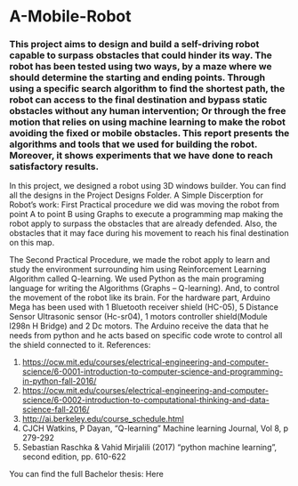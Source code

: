 # A-Mobile-Robot

<h3>This project aims to design and build a self-driving robot capable to surpass obstacles that could hinder its way.
The robot has been tested using two ways, by a maze where we should determine the starting and ending points. Through using a specific search algorithm to find the shortest path, the robot can access to the final destination and bypass static obstacles without any human intervention; Or through the free motion that relies on using machine learning to make the robot avoiding the fixed or mobile obstacles.
This report presents the algorithms and tools that we used for building the robot. Moreover, it shows experiments that we have done to reach satisfactory results.</h3>

In this project, we designed a robot using 3D windows builder. You can find all the designs in the Project Designs Folder.
A Simple Discerption for Robot’s work: 
First Practical procedure we did was moving the robot from point A to point B using Graphs to execute a programming map making the robot apply to surpass the obstacles that are already defended. Also, the obstacles that it may face during his movement to reach his final destination on this map.

The Second Practical Procedure, we made the robot apply to learn and study the environment surrounding him using Reinforcement Learning Algorithm called Q-learning.
We used Python as the main programing language for writing the Algorithms (Graphs – Q-learning). And, to control the movement of the robot like its brain.
For the hardware part, Arduino Mega has been used with 1 Bluetooth receiver shield (HC-05), 5 Distance Sensor Ultrasonic sensor (Hc-sr04), 1 motors controller shield(Module l298n H Bridge) and 2 Dc motors.
The Arduino receive the data that he needs from python and he acts based on specific code wrote to control all the shield connected to it.
References: 
1. https://ocw.mit.edu/courses/electrical-engineering-and-computer-science/6-0001-introduction-to-computer-science-and-programming-in-python-fall-2016/
2. https://ocw.mit.edu/courses/electrical-engineering-and-computer-science/6-0002-introduction-to-computational-thinking-and-data-science-fall-2016/
3. http://ai.berkeley.edu/course_schedule.html
4. CJCH Watkins, P Dayan, “Q-learning” Machine learning Journal, Vol 8, p 279-292
5. Sebastian Raschka & Vahid Mirjalili (2017) “python machine learning”, second edition, pp. 610-622

You can find the full Bachelor thesis: Here  
